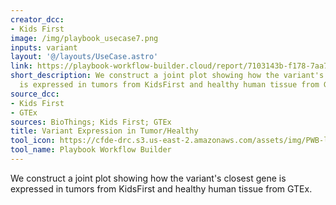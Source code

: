 ```yaml
---
creator_dcc:
- Kids First
image: /img/playbook_usecase7.png
inputs: variant
layout: '@/layouts/UseCase.astro'
link: https://playbook-workflow-builder.cloud/report/7103143b-f178-7aa7-7753-9d4652ddc931
short_description: We construct a joint plot showing how the variant's closest gene
  is expressed in tumors from KidsFirst and healthy human tissue from GTEx.
source_dcc:
- Kids First
- GTEx
sources: BioThings; Kids First; GTEx
title: Variant Expression in Tumor/Healthy
tool_icon: https://cfde-drc.s3.us-east-2.amazonaws.com/assets/img/PWB-logo-2024.png
tool_name: Playbook Workflow Builder
---
```

We construct a joint plot showing how the variant's closest gene is expressed in tumors from KidsFirst and healthy human tissue from GTEx.